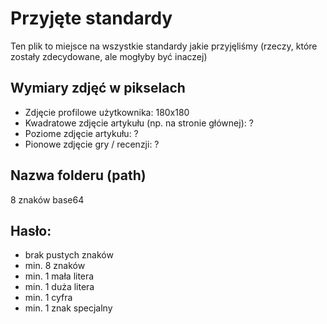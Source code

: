 # Przyjęte standardy
Ten plik to miejsce na wszystkie standardy jakie przyjęliśmy (rzeczy, które zostały zdecydowane, ale mogłyby być inaczej)

## Wymiary zdjęć w pikselach
- Zdjęcie profilowe użytkownika: 180x180
- Kwadratowe zdjęcie artykułu (np. na stronie głównej): ?
- Poziome zdjęcie artykułu: ?
- Pionowe zdjęcie gry / recenzji: ?

## Nazwa folderu (path)
8 znaków base64

## Hasło:
- brak pustych znaków
- min. 8 znaków
- min. 1 mała litera
- min. 1 duża litera
- min. 1 cyfra
- min. 1 znak specjalny